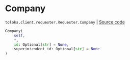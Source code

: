 # Company
`toloka.client.requester.Requester.Company` | [Source code](https://github.com/Toloka/toloka-kit/blob/v0.1.24/src/client/requester.py#L19)

```python
Company(
    self,
    *,
    id: Optional[str] = None,
    superintendent_id: Optional[str] = None
)
```

